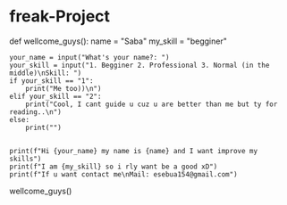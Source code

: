 # freak-Project

def wellcome_guys():
    name = "Saba"
    my_skill = "begginer"


    your_name = input("What's your name?: ")
    your_skill = input("1. Begginer 2. Professional 3. Normal (in the middle)\nSkill: ") 
    if your_skill == "1":
        print("Me too))\n")
    elif your_skill == "2":
        print("Cool, I cant guide u cuz u are better than me but ty for reading..\n")
    else:
        print("")    
    

    print(f"Hi {your_name} my name is {name} and I want improve my skills")
    print(f"I am {my_skill} so i rly want be a good xD")
    print(f"If u want contact me\nMail: esebua154@gmail.com")


wellcome_guys()
